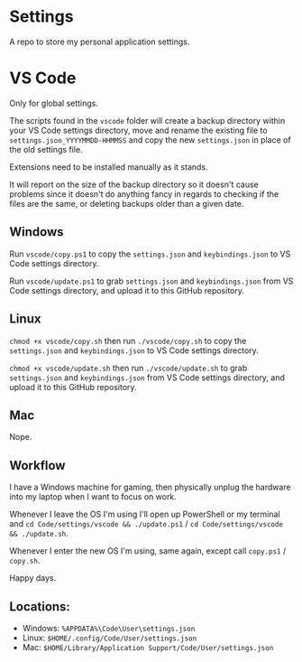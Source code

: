 # Settings

A repo to store my personal application settings.

# VS Code

Only for global settings.

The scripts found in the `vscode` folder will create a backup directory within your VS Code settings directory, move and rename the existing file to `settings.json_YYYYMMDD-HHMMSS` and copy the new `settings.json` in place of the old settings file.

Extensions need to be installed manually as it stands.

It will report on the size of the backup directory so it doesn't cause problems since it doesn't do anything fancy in regards to checking if the files are the same, or deleting backups older than a given date.

## Windows

Run `vscode/copy.ps1` to copy the `settings.json` and `keybindings.json` to VS Code settings directory.

Run `vscode/update.ps1` to grab `settings.json` and `keybindings.json` from VS Code settings directory, and upload it to this GitHub repository.

## Linux

`chmod +x vscode/copy.sh` then run `./vscode/copy.sh` to copy the `settings.json` and `keybindings.json` to VS Code settings directory.

`chmod +x vscode/update.sh` then run `./vscode/update.sh` to grab `settings.json` and `keybindings.json` from VS Code settings directory, and upload it to this GitHub repository.

## Mac

Nope.

## Workflow
I have a Windows machine for gaming, then physically unplug the hardware into my laptop when I want to focus on work.

Whenever I leave the OS I'm using I'll open up PowerShell or my terminal and `cd Code/settings/vscode && ./update.ps1` / `cd Code/settings/vscode && ./update.sh`.

Whenever I enter the new OS I'm using, same again, except call `copy.ps1` / `copy.sh`.

Happy days.

## Locations:

- Windows: `%APPDATA%\Code\User\settings.json`
- Linux: `$HOME/.config/Code/User/settings.json`
- Mac: `$HOME/Library/Application Support/Code/User/settings.json`
